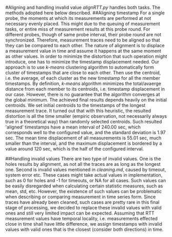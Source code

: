 #Aligning and handling invalid value
*alignRTT.py* handles both tasks.
The methods adopted here below described.
##Aligning timestamp
For a single probe, the moments at which its measurements are performed at not necessary evenly placed.
This might due to the queuing of measurement tasks, or entire miss of measurement results at this probe round.
For different probes, though of same probe interval, their probe round are not synchronized.
Therefore, measurement traces need to be aligned so that they can be compared to each other.
The nature of alignment is to displace a measurement value in time and assume it happens at the same moment as other values.
In order to minimize the distortion that such operation might introduce, one has to minimize the timestamp displacement needed.
Our approach is to use *k-means* clustering algorithm to automatically form cluster of timestamps that are close to each other.
Then use the centroid, i.e. the average, of each cluster as the new timestamp for all the member timestamps.
By definition, *k-means* algorithm minimizes the total/avaerge distance from each member to its centroids, i.e. timestamp displacement in our case.
However, there is no guarantee that the algorithm converges at the global minimum.
The achieved final results depends heavily on the initial centroids.
We set initial centroids to the timestamps of the longest measurement trace.
It turned out that with this heuristic, the resulted distortion is all the time smaller (empiric observation, not necessarily always true in a theoretical way) than randomly selected centroids.
Such resulted 'aligned' timestamps have a mean interval of 240.00 sec, which corresponds well to the configured value, and the standard deviation is 1.97 sec.
The mean time displacement of all measurements is 55.01 sec, much smaller than the interval, and the maximum displacement is bordered by a value around 120 sec, which is the half of the configured interval.

##Handling invalid values
There are two type of invalid values.
One is the holes results by alignment, as not all the traces are as long as the longest one.
Second is invalid values mentioned in *cleaning.md*, caused by timeout, system error etc.
These cases might take actual values in implementation, such as 0 for holes and -1 for timeouts, or NA for all cases.
Such values can be easily disregarded when calculating certain statistic measures, such as mean, std, etc.
However, the existence of such values can be problematic when describing or comparing measurement in time series form.
Since traces have already been cleaned, such cases are pretty rare in this final stage of processing, we decided to replace these invalid values with valid ones and still very limited impact can be expected.
Assuming that RTT measurement values have temporal locality, i.e. measurements effected close in time shall have little difference, we assign timestamps with invalid values with valid ones that is the closest (consider both directions) in time.
